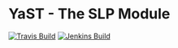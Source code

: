 # YaST - The SLP Module #

[![Travis Build](https://travis-ci.org/yast/yast-slp.svg?branch=master)](https://travis-ci.org/yast/yast-slp)
[![Jenkins Build](http://img.shields.io/jenkins/s/https/ci.opensuse.org/yast-slp-master.svg)](https://ci.opensuse.org/view/Yast/job/yast-slp-master/)

